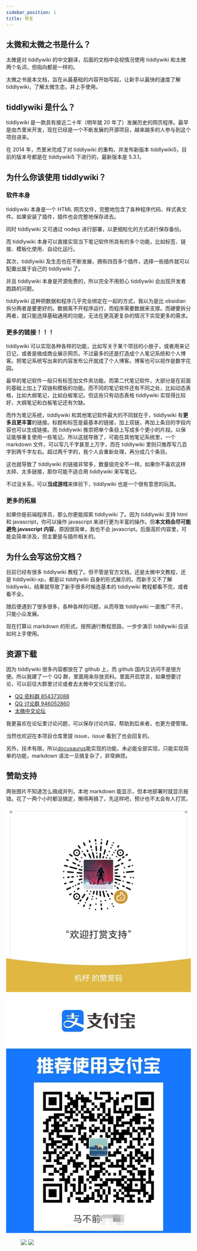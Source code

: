 ```yaml
---
sidebar_position: 1
title: 导言
---
```


## 太微和太微之书是什么？

太微是对 tiddlywiki 的中文翻译，后面的文档中会视情况使用 tiddlywiki 和太微两个名词，但指向都是一样的。

太微之书是本文档，旨在从最基础的内容开始写起，让新手以最快的速度了解 tiddlywiki，了解太微生态，并上手使用。

## tiddlywiki 是什么？

tiddlywiki 是一款具有接近二十年（明年就 20 年了）发展历史的网页程序。最早是由杰里米开发，现在已经是一个不断发展的开源项目，越来越多的人参与到这个项目进来。

在 2014 年，杰里米完成了对 tiddlywiki 的重构，并发布新版本 tiddlywiki5，目前的版本号都是在 tiddlywiki5 下进行的，最新版本是 5.3.1。

## 为什么你该使用 tiddlywiki？

### 软件本身

tiddlywiki 本身是一个 HTML 网页文件，完整地包含了各种程序代码、样式表文件。如果安装了插件，插件也会完整地保存进去。

同时 tiddlywiki 又可通过 nodejs 进行部署，以更细粒化的方式进行保存备份。

而 tiddlywiki 本身可以直接实现当下笔记软件所具有的多个功能，比如标签、链接、模板化使用、自动化运行。

其次，tiddlywiki 及生态也在不断发展，拥有四百多个插件，选择一些插件就可以配置出属于自己的 tiddlywiki 了。

并且 tiddlywiki 本身是开源免费的，所以完全不用担心 tiddlywiki 会出现开发者跑路的问题。

tiddlywiki 这种把数据和程序几乎完全绑定在一起的方式，我以为是比 obsidian 拆分两者是要更好的。数据离不开程序运行，而程序需要数据来支撑。而硬要拆分两者，就只能选择基础通用的功能，无法在更高更复杂的情况下实现更多的需求。

### 更多的链接！！！

tiddlywiki 可以实现各种各样的功能，比如写关于某个项目的小册子，或者用来记日记，或者是做成商业展示网页。不过最多的还是打造成个人笔记系统和个人博客。把笔记系统写出来的内容发布公开就成了个人博客。博客也可以视作是数字花园。

最早的笔记软件一般只有标签加文件夹功能。而第二代笔记软件，大部分是在前面的基础上加上了双链和模板的功能。而不同的笔记软件还有不同之处，比如动态表格，比如大纲笔记，比如白板笔记。但这些只有动态表格 tiddlywiki 实现得比较好，大纲笔记和白板笔记还有欠缺。

而作为笔记系统，tiddlywiki 和其他笔记软件最大的不同就在于，tiddlywiki 有**更多且更丰富**的链接。标题和标签是最基本的链接，加上双链，再加上条目的字段内容也可以生成链接。而 tiddlywiki 推崇把单个条目上写成多个更小的片段。以保证能够重复使用一些笔记。所以这就导致了，可能在其他笔记系统里，一个 markdown 文件，可以写几千字甚至上万字，而在 tiddlywiki 里则只推荐写几百字到两千字左右。超过两千字的，我个人会重新处理，再分成几个条目。

这也就导致了 tiddlywiki 的链接非常多，数量级完全不一样。如果你不喜欢这样太碎、太多链接，那你可能不适合用 tiddlywiki 来写笔记。

不过没关系，可以**当成游戏**来体验下，tiddlywiki 也是一个很有意思的玩具。

### 更多的拓展

如果你是前端程序员，那么你更能探索 tiddlywiki 了。因为 tiddlywiki 支持 html 和 javascript，你可以操作 javascript 来进行更为丰富的操作。但**本文档会尽可能避免 javascript 内容**，原因很简单，我也不会 javascript。后面高阶内容里，可能会简单涉及，但主要是与插件相关的。

## 为什么会写这份文档？

目前已经有很多 tiddlywiki 教程了。但不管是官方文档，还是太微中文教程，还是 tiddlywiki-xp，都是以 tiddlywiki 自身的形式展示的。而新手又不了解 tiddlywiki，结果就导致了新手很多时候连基本的 tiddlywiki 教程都看不完，或者看不全。

随后便遇到了很多很多，各种各样的问题，从而导致 tiddlywiki 一直推广不开，只能小众发展。

现在打算以 markdown 的形式，按照通行教程思路，一步步演示 tiddlywiki 应该如何上手使用。

## 资源下载

因为 tiddlywiki 很多内容都放在了 github 上，而 github 国内又访问不是很方便。所以我建了一个 QQ 群，里面用来存放资料。里面开启禁言，如果想要讨论，可以前往大群里讨论或者去太微中文论坛里讨论。

- [QQ 资料群 854373088](http://qm.qq.com/cgi-bin/qm/qr?_wv=1027&k=mjGbVUANLPdTVRHeucfKMoqPANEFkl2G&authKey=xoTJ%2FYfOSjrsiuz2qjKuCPvEVEc%2BhMw0aRafEhBAFJUZ5CTNfye2DyUMC54gAW9d&noverify=0&group_code=854373088)
- [QQ 讨论群 946052860](http://qm.qq.com/cgi-bin/qm/qr?_wv=1027&k=NvkTXZV0144wvZpvdfGGnA9f8uqZDbp3&authKey=5OkrQ%2BUiKMivyuvmapTwYF3ItI%2BV8Ns2j7mPDLq8BxJqLZiuLbIV9Ex8FBtFlwdn&noverify=0&group_code=946052860)
- [太微中文论坛](https://talk.tidgi.fun/topic/6/%E7%BE%A4%E5%85%AC%E5%91%8A-%E6%9D%A5%E8%87%AAqq%E7%BE%A4)

我更喜欢在论坛里讨论问题，可以保存讨论内容，帮助到后来者，也更方便管理。

当然也欢迎在本项目仓库里提 issue，issue 看到了也会回复的。

另外，技术有限，所以[docusaurus](https://docusaurus.io/)能实现的功能，未必能全部实现，只能实现简单的功能，markdown 语法一旦搞复杂了，非常麻烦。

## 赞助支持

两张图片不知道怎么搞成并列，本地 markdown 能显示，但本地部署时就显示报错。花了一两个小时都没搞定，懒得再搞了，先这样吧，预计也不太会有人打赏。

![](./img/微信打赏码.jpg)
![](./img/支付宝收款码.jpg)

<figure class="half">
    <img src="https://pic35.photophoto.cn/20150511/0034034892281415_b.jpg" width="100px" ></img>
    <img src="https://pic35.photophoto.cn/20150511/0034034892281415_b.jpg" width="100px" ></img>
</figure>
